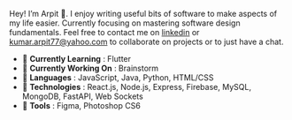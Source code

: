 Hey! I’m Arpit 👋. I enjoy writing useful bits of software to make aspects of my life easier. Currently focusing on mastering software design fundamentals. Feel free to contact me on [linkedin](https://www.linkedin.com/in/krarpit/ "Linkedin") or [kumar.arpit77@yahoo.com](mailto:kumar.arpit77@yahoo.com) to collaborate on projects or to just have a chat.

* 🌱 __Currently Learning__ : Flutter
* 🔭 __Currently Working On__ : Brainstorm
* 🚀 __Languages__ : JavaScript, Java, Python, HTML/CSS
* 💾 __Technologies__ : React.js, Node.js, Express, Firebase, MySQL, MongoDB, FastAPI, Web Sockets
* 🔨 __Tools__ : Figma, Photoshop CS6


